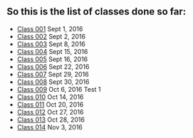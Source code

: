 ## So this is the list of classes done so far:
>
* [Class 001](https://github.com/Gideonamani/834/blob/gh-pages/%D0%9C%D0%B5%D1%82%D0%BE%D0%B4%D1%8B%20%D0%A1%D0%BE%D0%B2%D1%80%D0%B5%D0%BC%D0%B5%D0%BD%D0%BD%D1%8B%D1%85%20%D0%94%D0%B8%D0%B0%D0%B3%D0%BD%D0%BE%D1%81%D1%82%D0%B8%D0%BA%D0%B8/Class%20001.md) Sept 1, 2016
* [Class 002](https://github.com/Gideonamani/834/blob/gh-pages/%D0%9C%D0%B5%D1%82%D0%BE%D0%B4%D1%8B%20%D0%A1%D0%BE%D0%B2%D1%80%D0%B5%D0%BC%D0%B5%D0%BD%D0%BD%D1%8B%D1%85%20%D0%94%D0%B8%D0%B0%D0%B3%D0%BD%D0%BE%D1%81%D1%82%D0%B8%D0%BA%D0%B8/Class%20002.md) Sept 2, 2016
* [Class 003](https://github.com/Gideonamani/834/blob/gh-pages/%D0%9C%D0%B5%D1%82%D0%BE%D0%B4%D1%8B%20%D0%A1%D0%BE%D0%B2%D1%80%D0%B5%D0%BC%D0%B5%D0%BD%D0%BD%D1%8B%D1%85%20%D0%94%D0%B8%D0%B0%D0%B3%D0%BD%D0%BE%D1%81%D1%82%D0%B8%D0%BA%D0%B8/Class%20003.md) Sept 8, 2016
* [Class 004](https://github.com/Gideonamani/834/blob/gh-pages/%D0%9C%D0%B5%D1%82%D0%BE%D0%B4%D1%8B%20%D0%A1%D0%BE%D0%B2%D1%80%D0%B5%D0%BC%D0%B5%D0%BD%D0%BD%D1%8B%D1%85%20%D0%94%D0%B8%D0%B0%D0%B3%D0%BD%D0%BE%D1%81%D1%82%D0%B8%D0%BA%D0%B8/Class%20004.md) Sept 15, 2016
* [Class 005](https://github.com/Gideonamani/834/blob/gh-pages/%D0%9C%D0%B5%D1%82%D0%BE%D0%B4%D1%8B%20%D0%A1%D0%BE%D0%B2%D1%80%D0%B5%D0%BC%D0%B5%D0%BD%D0%BD%D1%8B%D1%85%20%D0%94%D0%B8%D0%B0%D0%B3%D0%BD%D0%BE%D1%81%D1%82%D0%B8%D0%BA%D0%B8/Class%20005.md) Sept 16, 2016
* [Class 006](https://github.com/Gideonamani/834/blob/gh-pages/%D0%9C%D0%B5%D1%82%D0%BE%D0%B4%D1%8B%20%D0%A1%D0%BE%D0%B2%D1%80%D0%B5%D0%BC%D0%B5%D0%BD%D0%BD%D1%8B%D1%85%20%D0%94%D0%B8%D0%B0%D0%B3%D0%BD%D0%BE%D1%81%D1%82%D0%B8%D0%BA%D0%B8/Class%20006.md) Sept 22, 2016
* [Class 007](https://github.com/Gideonamani/834/blob/gh-pages/%D0%9C%D0%B5%D1%82%D0%BE%D0%B4%D1%8B%20%D0%A1%D0%BE%D0%B2%D1%80%D0%B5%D0%BC%D0%B5%D0%BD%D0%BD%D1%8B%D1%85%20%D0%94%D0%B8%D0%B0%D0%B3%D0%BD%D0%BE%D1%81%D1%82%D0%B8%D0%BA%D0%B8/Class%20007.md) Sept 29, 2016
* [Class 008](https://github.com/Gideonamani/834/blob/gh-pages/%D0%9C%D0%B5%D1%82%D0%BE%D0%B4%D1%8B%20%D0%A1%D0%BE%D0%B2%D1%80%D0%B5%D0%BC%D0%B5%D0%BD%D0%BD%D1%8B%D1%85%20%D0%94%D0%B8%D0%B0%D0%B3%D0%BD%D0%BE%D1%81%D1%82%D0%B8%D0%BA%D0%B8/Class%20008.md) Sept 30, 2016
* [Class 009](https://github.com/Gideonamani/834/blob/gh-pages/%D0%9C%D0%B5%D1%82%D0%BE%D0%B4%D1%8B%20%D0%A1%D0%BE%D0%B2%D1%80%D0%B5%D0%BC%D0%B5%D0%BD%D0%BD%D1%8B%D1%85%20%D0%94%D0%B8%D0%B0%D0%B3%D0%BD%D0%BE%D1%81%D1%82%D0%B8%D0%BA%D0%B8/Class%20009.md) Oct 6, 2016 Test 1
* [Class 010](https://github.com/Gideonamani/834/blob/gh-pages/%D0%9C%D0%B5%D1%82%D0%BE%D0%B4%D1%8B%20%D0%A1%D0%BE%D0%B2%D1%80%D0%B5%D0%BC%D0%B5%D0%BD%D0%BD%D1%8B%D1%85%20%D0%94%D0%B8%D0%B0%D0%B3%D0%BD%D0%BE%D1%81%D1%82%D0%B8%D0%BA%D0%B8/Class%20010.md) Oct 14, 2016
* [Class 011](https://github.com/Gideonamani/834/blob/gh-pages/%D0%9C%D0%B5%D1%82%D0%BE%D0%B4%D1%8B%20%D0%A1%D0%BE%D0%B2%D1%80%D0%B5%D0%BC%D0%B5%D0%BD%D0%BD%D1%8B%D1%85%20%D0%94%D0%B8%D0%B0%D0%B3%D0%BD%D0%BE%D1%81%D1%82%D0%B8%D0%BA%D0%B8/Class%20011.md) Oct 20, 2016
* [Class 012](https://github.com/Gideonamani/834/blob/gh-pages/%D0%9C%D0%B5%D1%82%D0%BE%D0%B4%D1%8B%20%D0%A1%D0%BE%D0%B2%D1%80%D0%B5%D0%BC%D0%B5%D0%BD%D0%BD%D1%8B%D1%85%20%D0%94%D0%B8%D0%B0%D0%B3%D0%BD%D0%BE%D1%81%D1%82%D0%B8%D0%BA%D0%B8/Class%20012.md) Oct 27, 2016
* [Class 013](https://github.com/Gideonamani/834/blob/gh-pages/%D0%9C%D0%B5%D1%82%D0%BE%D0%B4%D1%8B%20%D0%A1%D0%BE%D0%B2%D1%80%D0%B5%D0%BC%D0%B5%D0%BD%D0%BD%D1%8B%D1%85%20%D0%94%D0%B8%D0%B0%D0%B3%D0%BD%D0%BE%D1%81%D1%82%D0%B8%D0%BA%D0%B8/Class%20013.md) Oct 28, 2016
* [Class 014](https://github.com/Gideonamani/834/blob/gh-pages/%D0%9C%D0%B5%D1%82%D0%BE%D0%B4%D1%8B%20%D0%A1%D0%BE%D0%B2%D1%80%D0%B5%D0%BC%D0%B5%D0%BD%D0%BD%D1%8B%D1%85%20%D0%94%D0%B8%D0%B0%D0%B3%D0%BD%D0%BE%D1%81%D1%82%D0%B8%D0%BA%D0%B8/Class%20014.md) Nov 3, 2016
